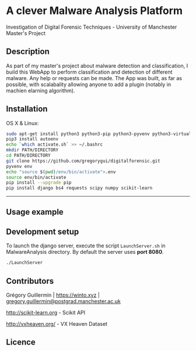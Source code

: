 # A clever Malware Analysis Platform
Investigation of Digital Forensic Techniques - University of Manchester Master's Project

## Description

As part of my master's project about malware detection and classification, I build this WebApp to perform classification and detection of different malware.
Any help or requests can be made. The App was built, as far as possible, with scalabality allowing anyone to add a plugin (notably in machien elarning algorithm).

## Installation

OS X & Linux:

```sh
sudo apt-get install python3 python3-pip python3-pyvenv python3-virtualenv mongodb libffi-dev libssl-dev libxml2-dev libxslt1-dev libjpeg-dev tcpdump virtualbox virtualbox-ext-pack volatility libcap2-bin
pip3 install autoenv
echo `which activate.sh` >> ~/.bashrc
mkdir PATH/DIRECTORY
cd PATH/DIRECTORY
git clone https://github.com/gregorygui/digitalforensic.git
pyvenv env
echo "source $(pwd)/env/bin/activate">.env
source env/bin/activate
pip install --upgrade pip
pip install django bs4 requests scipy numpy scikit-learn
```

***

## Usage example

## Development setup

To launch the django server, execute the script ```LaunchServer.sh``` in MalwareAnalysis directory. By default the server uses **port 8080**.
```sh
./LaunchServer
```

## Contributors

Grégory Guillermin | https://winto.xyz | gregory.guillermin@postgrad.manchester.ac.uk

http://scikit-learn.org - Scikit API

http://vxheaven.org/ - VX Heaven Dataset

## Licence
